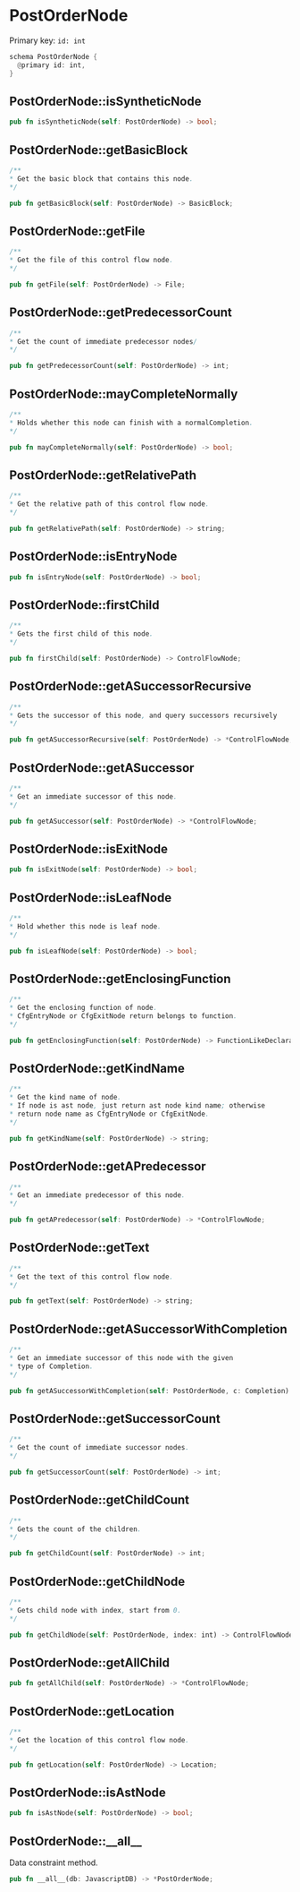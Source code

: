# PostOrderNode

Primary key: `id: int`

```rust
schema PostOrderNode {
  @primary id: int,
}
```
## PostOrderNode::isSyntheticNode

```rust
pub fn isSyntheticNode(self: PostOrderNode) -> bool;
```
## PostOrderNode::getBasicBlock

```java
/**
* Get the basic block that contains this node.
*/
```
```rust
pub fn getBasicBlock(self: PostOrderNode) -> BasicBlock;
```
## PostOrderNode::getFile

```java
/**
* Get the file of this control flow node.
*/
```
```rust
pub fn getFile(self: PostOrderNode) -> File;
```
## PostOrderNode::getPredecessorCount

```java
/**
* Get the count of immediate predecessor nodes/
*/
```
```rust
pub fn getPredecessorCount(self: PostOrderNode) -> int;
```
## PostOrderNode::mayCompleteNormally

```java
/**
* Holds whether this node can finish with a normalCompletion.
*/
```
```rust
pub fn mayCompleteNormally(self: PostOrderNode) -> bool;
```
## PostOrderNode::getRelativePath

```java
/**
* Get the relative path of this control flow node.
*/
```
```rust
pub fn getRelativePath(self: PostOrderNode) -> string;
```
## PostOrderNode::isEntryNode

```rust
pub fn isEntryNode(self: PostOrderNode) -> bool;
```
## PostOrderNode::firstChild

```java
/**
* Gets the first child of this node.
*/
```
```rust
pub fn firstChild(self: PostOrderNode) -> ControlFlowNode;
```
## PostOrderNode::getASuccessorRecursive

```java
/**
* Gets the successor of this node, and query successors recursively
*/
```
```rust
pub fn getASuccessorRecursive(self: PostOrderNode) -> *ControlFlowNode;
```
## PostOrderNode::getASuccessor

```java
/**
* Get an immediate successor of this node.
*/
```
```rust
pub fn getASuccessor(self: PostOrderNode) -> *ControlFlowNode;
```
## PostOrderNode::isExitNode

```rust
pub fn isExitNode(self: PostOrderNode) -> bool;
```
## PostOrderNode::isLeafNode

```java
/**
* Hold whether this node is leaf node.
*/
```
```rust
pub fn isLeafNode(self: PostOrderNode) -> bool;
```
## PostOrderNode::getEnclosingFunction

```java
/**
* Get the enclosing function of node.
* CfgEntryNode or CfgExitNode return belongs to function.
*/
```
```rust
pub fn getEnclosingFunction(self: PostOrderNode) -> FunctionLikeDeclaration;
```
## PostOrderNode::getKindName

```java
/**
* Get the kind name of node.
* If node is ast node, just return ast node kind name; otherwise
* return node name as CfgEntryNode or CfgExitNode.
*/
```
```rust
pub fn getKindName(self: PostOrderNode) -> string;
```
## PostOrderNode::getAPredecessor

```java
/**
* Get an immediate predecessor of this node.
*/
```
```rust
pub fn getAPredecessor(self: PostOrderNode) -> *ControlFlowNode;
```
## PostOrderNode::getText

```java
/**
* Get the text of this control flow node.
*/
```
```rust
pub fn getText(self: PostOrderNode) -> string;
```
## PostOrderNode::getASuccessorWithCompletion

```java
/**
* Get an immediate successor of this node with the given
* type of Completion.
*/
```
```rust
pub fn getASuccessorWithCompletion(self: PostOrderNode, c: Completion) -> *ControlFlowNode;
```
## PostOrderNode::getSuccessorCount

```java
/**
* Get the count of immediate successor nodes.
*/
```
```rust
pub fn getSuccessorCount(self: PostOrderNode) -> int;
```
## PostOrderNode::getChildCount

```java
/**
* Gets the count of the children.
*/
```
```rust
pub fn getChildCount(self: PostOrderNode) -> int;
```
## PostOrderNode::getChildNode

```java
/**
* Gets child node with index, start from 0.
*/
```
```rust
pub fn getChildNode(self: PostOrderNode, index: int) -> ControlFlowNode;
```
## PostOrderNode::getAllChild

```rust
pub fn getAllChild(self: PostOrderNode) -> *ControlFlowNode;
```
## PostOrderNode::getLocation

```java
/**
* Get the location of this control flow node.
*/
```
```rust
pub fn getLocation(self: PostOrderNode) -> Location;
```
## PostOrderNode::isAstNode

```rust
pub fn isAstNode(self: PostOrderNode) -> bool;
```
## PostOrderNode::\_\_all\_\_

Data constraint method.

```rust
pub fn __all__(db: JavascriptDB) -> *PostOrderNode;
```

